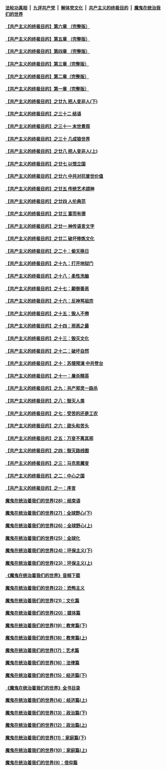 ####  [法轮功真相](../../../../basic/blob/master/README.md?t=05070701) &nbsp;|&nbsp; [九评共产党](../../../../9ping.md/blob/master/README.md?t=05070701) &nbsp;|&nbsp; [解体党文化](../../../../jtdwh.md/blob/master/README.md?t=05070701)  &nbsp;|&nbsp; [共产主义的终极目的](../../../../gczydzjmd.md/blob/master/README.md?t=05070701) &nbsp;|&nbsp; [魔鬼在统治我们的世界](../../../../mgztzwmdsj.md/blob/master/README.md?t=05070701) 

#### [【共产主义的终极目的】第六章 （完整版）](../pages/nsc422/n11428913.md?t=05070701) 

#### [【共产主义的终极目的】第五章 （完整版）](../pages/nsc422/n11428912.md?t=05070701) 

#### [【共产主义的终极目的】第四章 （完整版）](../pages/nsc422/n11428907.md?t=05070701) 

#### [【共产主义的终极目的】第三章（完整版）](../pages/nsc422/n11428848.md?t=05070701) 

#### [【共产主义的终极目的】第二章（完整版）](../pages/nsc422/n11428831.md?t=05070701) 

#### [【共产主义的终极目的】第一章（完整版）](../pages/nsc422/n11417651.md?t=05070701) 

#### [【共产主义的终极目的】之廿九 把人变非人(下)](../pages/nsc422/n11344140.md?t=05070701) 

#### [【共产主义的终极目的】之三十二 结语](../pages/nsc422/n11360535.md?t=05070701) 

#### [【共产主义的终极目的】之三十一 末世景观](../pages/nsc422/n11351129.md?t=05070701) 

#### [【共产主义的终极目的】之三十 几成狼世界](../pages/nsc422/n11348280.md?t=05070701) 

#### [【共产主义的终极目的】之廿八 把人变非人(上)](../pages/nsc422/n11340492.md?t=05070701) 

#### [【共产主义的终极目的】之廿七 以恨立国](../pages/nsc422/n11336944.md?t=05070701) 

#### [【共产主义的终极目的】之廿六 中共对抗普世价值](../pages/nsc422/n11324785.md?t=05070701) 

#### [【共产主义的终极目的】之廿五 传统艺术颂神](../pages/nsc422/n11296396.md?t=05070701) 

#### [【共产主义的终极目的】之廿四 人伦典范](../pages/nsc422/n11296397.md?t=05070701) 

#### [【共产主义的终极目的】之廿三 富而有德](../pages/nsc422/n11283598.md?t=05070701) 

#### [【共产主义的终极目的】之廿一 神传语言文字](../pages/nsc422/n11263265.md?t=05070701) 

#### [【共产主义的终极目的】之廿二 破坏修炼文化](../pages/nsc422/n11245728.md?t=05070701) 

#### [【共产主义的终极目的】之二十：偷天换日](../pages/nsc422/n11238846.md?t=05070701) 

#### [【共产主义的终极目的】之十九：打开地狱门](../pages/nsc422/n11206376.md?t=05070701) 

#### [【共产主义的终极目的】之十八：柔性洗脑](../pages/nsc422/n11199994.md?t=05070701) 

#### [【共产主义的终极目的】之十七：颠倒善恶](../pages/nsc422/n11179782.md?t=05070701) 

#### [【共产主义的终极目的】之十六：反神骂祖宗](../pages/nsc422/n11166798.md?t=05070701) 

#### [【共产主义的终极目的】之十五：毁人不倦](../pages/nsc422/n11166792.md?t=05070701) 

#### [【共产主义的终极目的】之十四：邪恶之最](../pages/nsc422/n11150249.md?t=05070701) 

#### [【共产主义的终极目的】之十三：毁灭文化](../pages/nsc422/n11135227.md?t=05070701) 

#### [【共产主义的终极目的】之十二：破坏自然](../pages/nsc422/n11135214.md?t=05070701) 

#### [【共产主义的终极目的】之十：苏俄预演 中共登台](../pages/nsc422/n11118424.md?t=05070701) 

#### [【共产主义的终极目的】之十一：屠杀精英](../pages/nsc422/n11118442.md?t=05070701) 

#### [【共产主义的终极目的】之九：共产邪灵一路杀](../pages/nsc422/n11114139.md?t=05070701) 

#### [【共产主义的终极目的】之八：毁灭人类](../pages/nsc422/n11108503.md?t=05070701) 

#### [【共产主义的终极目的】之七：受苦的还是工农](../pages/nsc422/n11101809.md?t=05070701) 

#### [【共产主义的终极目的】之六：甜头和苦头](../pages/nsc422/n11096971.md?t=05070701) 

#### [【共产主义的终极目的】之五：万变不离其邪](../pages/nsc422/n11091285.md?t=05070701) 

#### [【共产主义的终极目的】之四：毁灭路线图](../pages/nsc422/n11086284.md?t=05070701) 

#### [【共产主义的终极目的】之三：马克思魔变](../pages/nsc422/n11061941.md?t=05070701) 

#### [【共产主义的终极目的】之二：中心之国](../pages/nsc422/n11047728.md?t=05070701) 

#### [【共产主义的终极目的】之一：序言](../pages/nsc422/n11086077.md?t=05070701) 

#### [魔鬼在统治着我们的世界(28)：结束语](../pages/nsc422/n10936246.md?t=05070701) 

#### [魔鬼在统治着我们的世界(27)：全球野心(下)](../pages/nsc422/n10928319.md?t=05070701) 

#### [魔鬼在统治着我们的世界(26)：全球野心(上)](../pages/nsc422/n10900318.md?t=05070701) 

#### [魔鬼在统治着我们的世界(25)：全球化](../pages/nsc422/n10788205.md?t=05070701) 

#### [魔鬼在统治着我们的世界(24)：环保主义(下)](../pages/nsc422/n10695307.md?t=05070701) 

#### [魔鬼在统治着我们的世界(23)：环保主义(上)](../pages/nsc422/n10688613.md?t=05070701) 

#### [《魔鬼在统治着我们的世界》音频下载](../pages/nsc422/n10635553.md?t=05070701) 

#### [魔鬼在统治着我们的世界(22)：恐怖主义](../pages/nsc422/n10614727.md?t=05070701) 

#### [魔鬼在统治着我们的世界(21)：文化篇](../pages/nsc422/n10597706.md?t=05070701) 

#### [魔鬼在统治着我们的世界(20)：媒体篇](../pages/nsc422/n10586579.md?t=05070701) 

#### [魔鬼在统治着我们的世界(19)：教育篇(下)](../pages/nsc422/n10564808.md?t=05070701) 

#### [魔鬼在统治着我们的世界(18)：教育篇(上)](../pages/nsc422/n10526970.md?t=05070701) 

#### [魔鬼在统治着我们的世界(17)：艺术篇](../pages/nsc422/n10499093.md?t=05070701) 

#### [魔鬼在统治着我们的世界(16)：法律篇](../pages/nsc422/n10485969.md?t=05070701) 

#### [魔鬼在统治着我们的世界(15)：经济篇(下)](../pages/nsc422/n10469975.md?t=05070701) 

#### [《魔鬼在统治着我们的世界》全书目录](../pages/nsc422/n10464261.md?t=05070701) 

#### [魔鬼在统治着我们的世界(14)：经济篇(上)](../pages/nsc422/n10457370.md?t=05070701) 

#### [魔鬼在统治着我们的世界(13)：政治篇(下)](../pages/nsc422/n10448270.md?t=05070701) 

#### [魔鬼在统治着我们的世界(12)：政治篇(上)](../pages/nsc422/n10444576.md?t=05070701) 

#### [魔鬼在统治着我们的世界(11)：家庭篇(下)](../pages/nsc422/n10440961.md?t=05070701) 

#### [魔鬼在统治着我们的世界(10)：家庭篇(上)](../pages/nsc422/n10435448.md?t=05070701) 

#### [魔鬼在统治着我们的世界(9)：信仰篇](../pages/nsc422/n10432159.md?t=05070701) 

